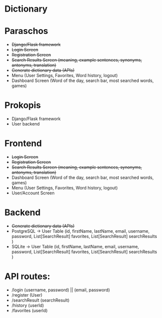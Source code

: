 # Dictionary

# Paraschos
- <strike>Django/Flask framework</strike>
- <strike>Login Screen</strike>
- <strike>Registration Screen</strike>
- <strike>Search Results Screen  (meaning, example sentences, synonyms, antonyms, translation)</strike>
- <strike>Generate dictionary data (APIs)</strike>
- Menu (User Settings, Favorites, Word history, logout)
- Dashboard Screen (Word of the day, search bar, most searched words, games)


# Prokopis
- Django/Flask framework
- User backend

# Frontend
- <strike>Login Screen</strike>
- <strike>Registration Screen</strike>
- <strike>Search Results Screen  (meaning, example sentences, synonyms, antonyms, translation)</strike>
- Dashboard Screen (Word of the day, search bar, most searched words, games)
- Menu (User Settings, Favorites, Word history, logout)
- User/Account Screen

# Backend
- <strike>Generate dictionary data (APIs)</strike>
- PostgreSQL -> User Table (id, firstName, lastName, email, username, password, List[SearchResult] favorites, List[SearchResult] searchResults )
- SQLite ->  User Table (id, firstName, lastName, email, username, password, List[SearchResult] favorites, List[SearchResult] searchResults )

# API routes:
- /login (username, password) || (email, password)
- /register (User)
- /searchResult (searchResult)
- /history (userId)
- /favorites (userId)
